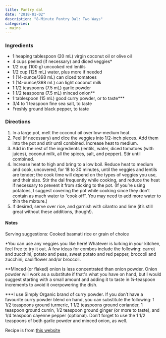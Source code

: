 ```yaml
---
title: Pantry dal
date: "2018-01-02"
description: "8-Minute Pantry Dal: Two Ways"
categories:
- mains
---
```


### Ingredients
- 1 heaping tablespoon (20 mL) virgin coconut oil or olive oil
- 4 cups peeled (if necessary) and diced veggies*
- 1/2 cup (100 g) uncooked red lentils
- 1/2 cup (125 mL) water, plus more if needed
- 1 (14-ounce/398 mL) can diced tomatoes
- 1 (14-ounce/398 mL) can light coconut milk
- 1 1/2 teaspoons (7.5 mL) garlic powder
- 1 1/2 teaspoons (7.5 mL) minced onion**
- 1 tablespoon (15 mL) good curry powder, or to taste***
- 3/4 to 1 teaspoon fine sea salt, to taste
- Freshly ground black pepper, to taste

### Directions
1. In a large pot, melt the coconut oil over low-medium heat.
2. Peel (if necessary) and dice the veggies into 1/2-inch pieces. Add them into the pot and stir until combined. Increase heat to medium.
3. Add in the rest of the ingredients (lentils, water, diced tomatoes (with juices), coconut milk, all the spices, salt, and pepper). Stir until combined.
4. Increase heat to high and bring to a low boil. Reduce heat to medium and cook, uncovered, for 18 to 30 minutes, until the veggies and lentils are tender; the cook time will depend on the types of veggies you use, and their size. Stir the dal frequently while cooking, and reduce the heat if necessary to prevent it from sticking to the pot. (If you’re using potatoes, I suggest covering the pot while cooking since they don’t contain as much water to “cook off”. You may need to add more water to thin the mixture.)
5. If desired, serve over rice, and garnish with cilantro and lime (it’s still great without these additions, though!).

#### Notes
Serving suggestions: Cooked basmati rice or grain of choice

*You can use any veggies you like here! Whatever is lurking in your kitchen, feel free to try it out. A few ideas for combos include the following: carrot and zucchini, potato and peas, sweet potato and red pepper, broccoli and zucchini, cauliflower and/or broccoli.

**Minced (or flaked) onion is less concentrated than onion powder. Onion powder will work as a substitute if that's what you have on hand, but I would suggest starting with a small amount and adding it to taste in ¼-teaspoon increments to avoid it overpowering the dish.

***I use Simply Organic brand of curry powder. If you don’t have a favourite curry powder blend on hand, you can substitute the following: 1 1/2 teaspoons ground turmeric, 1 1/2 teaspoons ground coriander, 1 teaspoon ground cumin, 1/2 teaspoon ground ginger (or more to taste), and 1/4 teaspoon cayenne pepper (optional). Don’t forget to use the 1 1/2 teaspoons of both garlic powder and minced onion, as well.


Recipe is from [this website](https://ohsheglows.com/2017/07/21/8-minute-pantry-dal-two-ways/)
